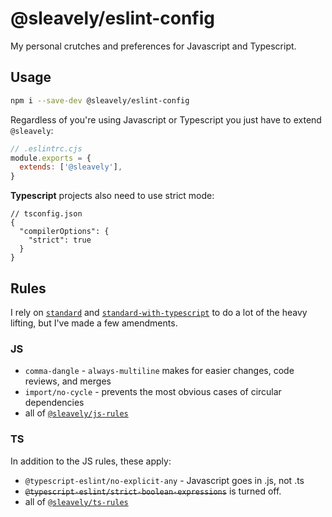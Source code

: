 # @sleavely/eslint-config

My personal crutches and preferences for Javascript and Typescript.

## Usage

```sh
npm i --save-dev @sleavely/eslint-config
```

Regardless of you're using Javascript or Typescript you just have to extend `@sleavely`:

```js
// .eslintrc.cjs
module.exports = {
  extends: ['@sleavely'],
}
```

**Typescript** projects also need to use strict mode:

```jsonc
// tsconfig.json
{
  "compilerOptions": {
    "strict": true
  }
}
```

## Rules

I rely on [`standard`](https://github.com/standard/eslint-config-standard) and [`standard-with-typescript`](https://github.com/standard/eslint-config-standard-with-typescript) to do a lot of the heavy lifting, but I've made a few amendments.

### JS

* `comma-dangle` - `always-multiline` makes for easier changes, code reviews, and merges
* `import/no-cycle` - prevents the most obvious cases of circular dependencies
* all of [`@sleavely/js-rules`](https://github.com/Sleavely/eslint-plugin-js-rules)

### TS

In addition to the JS rules, these apply:

* `@typescript-eslint/no-explicit-any` - Javascript goes in .js, not .ts
* ~~`@typescript-eslint/strict-boolean-expressions`~~ is turned off.
* all of [`@sleavely/ts-rules`](https://github.com/Sleavely/eslint-plugin-ts-rules)
